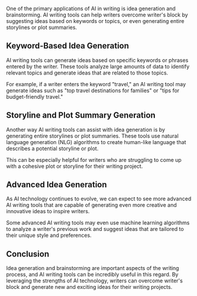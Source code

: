 

One of the primary applications of AI in writing is idea generation and brainstorming. AI writing tools can help writers overcome writer's block by suggesting ideas based on keywords or topics, or even generating entire storylines or plot summaries.

Keyword-Based Idea Generation
-----------------------------

AI writing tools can generate ideas based on specific keywords or phrases entered by the writer. These tools analyze large amounts of data to identify relevant topics and generate ideas that are related to those topics.

For example, if a writer enters the keyword "travel," an AI writing tool may generate ideas such as "top travel destinations for families" or "tips for budget-friendly travel."

Storyline and Plot Summary Generation
-------------------------------------

Another way AI writing tools can assist with idea generation is by generating entire storylines or plot summaries. These tools use natural language generation (NLG) algorithms to create human-like language that describes a potential storyline or plot.

This can be especially helpful for writers who are struggling to come up with a cohesive plot or storyline for their writing project.

Advanced Idea Generation
------------------------

As AI technology continues to evolve, we can expect to see more advanced AI writing tools that are capable of generating even more creative and innovative ideas to inspire writers.

Some advanced AI writing tools may even use machine learning algorithms to analyze a writer's previous work and suggest ideas that are tailored to their unique style and preferences.

Conclusion
----------

Idea generation and brainstorming are important aspects of the writing process, and AI writing tools can be incredibly useful in this regard. By leveraging the strengths of AI technology, writers can overcome writer's block and generate new and exciting ideas for their writing projects.
